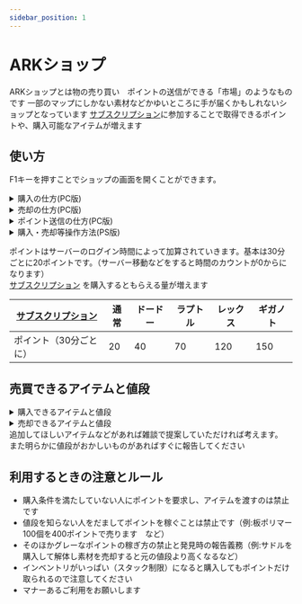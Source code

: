 ```yaml
---
sidebar_position: 1
---
```


# ARKショップ
ARKショップとは物の売り買い　ポイントの送信ができる「市場」のようなものです
一部のマップにしかない素材などかゆいところに手が届くかもしれないショップとなっています
[サブスクリプション](https://playark.jp/docs/Feeling)に参加することで取得できるポイントや、購入可能なアイテムが増えます

## 使い方

F1キーを押すことでショップの画面を開くことができます。
<details>
  <summary>購入の仕方(PC版)</summary>

  <img src="/img/arkapi/arkshop1.jpg" />
  ①購入タブですここからアイテムを購入できます<br></br>
  ②売却タブですここからアイテムを売却出来ます<br></br>
  ③ポイント送信タブですここから他のプレイヤーにポイントを送信できます<br></br>
  ④現在の所持ポイントです  <br></br>
  ⑤アイテムタブです　基本的にはここからアイテムを購入できます<br></br>
  ⑥未実装のため気にしなくていいです<br></br>
  ⑦未実装のため気にしなくていいです<br></br>
  ⑧検索機能です　買いたいものの名前を入れることで検索できます<br></br>
  ⑨購入するために必要な<a href="/docs/Feeling">サブスクリプション</a>を表しています。画像の場合はラプトル、レックス、ギガ　レベルの方のみ購入できます。なにも書いてない場合は制限がありません<br></br>
  ⑩購入するために必要なポイントを表しています<br></br>
  ⑪購入するために必要な最低レベルを表しています。画像の場合は115レベル以上の方が購入できます。何も書いてない場合は制限がありません<br></br>
  ⑫そのアイテムが設計図かどうかを表しています。trueの場合は設計図でfalseは現物です（購入後自分のインベントリから移動させると設計図になります）<br></br>
  ⑬そのアイテムのクオリティを表しています。サドルや武器などの品質に関係しています。０の場合は原始的（通常）になります<br></br>
  ⑭そのアイテムが何個入っているかを表しています<br></br>
  ⑮何セット買うかを指定できます
</details>

<details>
  <summary>売却の仕方(PC版)</summary>

  <img src="/img/arkapi/arkshop2.jpg" />
  ①売る数を表しています。現在はすべて1つになっています<br></br>
  ②何ポイントで売却できるかを表しています<br></br>
  ③何個売るかを表しています<br></br>
  ③このボタンで売却します③で数を決めてから押してください
</details>

<details>
  <summary>ポイント送信の仕方(PC版)</summary>

  <img src="/img/arkapi/arkshop3.jpg" />
  ①送信するポイントの数を入力してください<br></br>
  ②送信を確定します<br></br>

  ※注意事項
  同じマップにログインしているプレイヤーにしか送信できません<br></br>
  知らない人に急に送信するなどは相手を驚かせてしまう可能性があるので控えましょう。助けてくれたお礼などで送るのはいいと思います<br></br>
  1ポイントは何回も送るなど迷惑になる送信は辞めましょう
</details>

<details>
  <summary>購入・売却等操作方法(PS版)</summary>

  PS版はチャットコマンドを利用して購入ができます
  - 所持ポイントの確認 /points
  - アイテム購入 /buy ＜ID＞ ＜購入数＞ (例：/buy 1 1)

  売却方法
  - アイテム売却 /sell ＜ID＞ ＜売却数＞ (例：/sell 1 1)


</details>

ポイントはサーバーのログイン時間によって加算されていきます。基本は30分ごとに20ポイントです。（サーバー移動などをすると時間のカウントが0からになります）  
[サブスクリプション](/docs/Feeling) を購入するともらえる量が増えます

[サブスクリプション](/docs/Feeling)   | 通常 | ドードー | ラプトル | レックス | ギガノト
------------------ | --------| -------- | ------- | ------- |---------
ポイント（30分ごとに）| 20    | 40     | 70      | 120     | 150

## 売買できるアイテムと値段

<details>
  <summary>購入できるアイテムと値段</summary>

  商品名　　| 値段| 個数 | レベル制限 | 必要[サブスクリプション](/docs/Feeling) | 備考 | ID
  ----------- | --------| -------- | ------- | ------- |--------- |---------
  クライオポッド| 150   | 1    | 100以上      | ラプトル以上     | 無し | 001
  板ポリマー  | 300   | 100     | 100以上      | 無し     | 無し | 100
  有機ポリマー| 400   | 100     | 100以上      | 無し     | 無し | 101
  黒真珠     | 600   | 50     | 100以上      | ラプトル以上     | 無し | 102
  エレメント  | 1000   | 10     | 120以上      | ラプトル以上     | 無し | 103
  樹液        | 750   | 100     | 115以上      | 無し     | 無し | 004
  砂        | 200   | 100     | 100以上      | ドードー以上     | 無し | 106
  塩        | 200   | 100     | 100以上      | ドードー以上     | 無し | 107
  絹        | 170   | 100     | 100以上      | ドードー以上     | 無し | 108
  サボテンの樹液        | 100   | 100     | 115以上      | ドードー以上     | 無し | 113
  石鹸　　　  | 200   | 1　     | 115以上      | 無し     | 無し | 114
  バトルタルタルステーキ | 1000   | 1     | 125以上      | ドードー以上     | 無し | 300
  啓発の煮汁　| 1500   | 1     | 125以上      | ドードー以上     | 無し | 301
  防虫剤　　  | 1000   | 1     | 125以上      | ドードー以上     | 無し | 302
  サボテンスープ　　  | 1000   | 1     | 125以上      | ドードー以上     | 無し | 303
  カリエンスープ| 1000   | 1     | 125以上      | ドードー以上     | 無し | 304
  エンデュロシチュー| 1000   | 1     | 125以上      | ドードー以上     | 無し | 305
  フォーカルチリ| 1000   | 1     | 125以上      | ドードー以上     | 無し | 306
  フリアカレー| 1000   | 1     | 125以上      | ドードー以上     | 無し | 307
  ラザルスチャウダー| 1000   | 1     | 125以上      | ドードー以上     | 無し | 308
  マインドワイプトニック| 2500   | 1     | 135以上      | ドードー以上     | 無し | 309
  シャドウステーキ | 1000   | 1     | 125以上      | ドードー以上     | 無し | 310
  野菜ケーキ  | 1000   | 1　    | 135以上      | ドードー以上     | 無し | 311
  キブル基本  | 1000   | 1     | 115以上      | ドードー以上     | 無し | 400
  キブル簡易  | 1300   | 1     | 120以上      | ドードー以上     | 無し | 401
  キブル通常  | 1600   | 1     | 135以上      | ラプトル以上     | 無し | 402
  キブル優　  | 1900   | 1     | 140以上      | ラプトル以上     | 無し | 403
  キブル超級  | 2200   | 1     | 145以上      | レックス以上     | 無し | 404
  キブル特急  | 2500   | 1     | 150以上      | レックス以上     | 無し | 405
  リニオグナタ要求物セット  | 7500   | 1     | 145以上      | ラプトル以上     | 個別売りがあるものは含まれません | 116
  リニオグナタのフェロモン  | 10000  | 1    | 150以上      | ラプトル以上     | 無し | 117
  寝袋  | 100  | 3    | なし     | ラプトル以上     | ドードー以上 | 118
  殺人七面鳥の水着トップ  | 2000   | 1     | なし      | ドードー以上     | トレード禁止 | 501
  殺人七面鳥の水着ボトム  | 2000   | 1     | なし      | ドードー以上     | トレード禁止 | 502
  ドードーレックスの水着トップ  | 2000   | 1     | なし      | ドードー以上     | トレード禁止 | 503
  ドードーレックスの水着ボトム  | 2000   | 1     | なし      | ドードー以上     | トレード禁止 | 504
  ドードーパイの水着トップ  | 2000   | 1     | なし      | ドードー以上     | トレード禁止 | 505
  ドードーパイの水着ボトム  | 2000   | 1     | なし      | ドードー以上     | トレード禁止 | 506
  七面鳥の水着トップ  | 2000   | 1     | なし      | ドードー以上     | トレード禁止 | 507
  七面鳥の水着ボトム  | 2000   | 1     | なし      | ドードー以上     | トレード禁止 | 508
  肉の水着トップ  | 2000   | 1     | なし      | ドードー以上     | トレード禁止 | 509
  肉の水着ボトム  | 2000   | 1     | なし      | ドードー以上     | トレード禁止 | 510
  パンプキンパイハット  | 3000   | 1     | なし      |  ラプトル以上     | トレード禁止 | 511
  丸焼き七面鳥ハット | 3000   | 1     | なし      |  ラプトル以上     | トレード禁止 | 512
  フォレストクラウン | 3000   | 1     | なし      |  ラプトル以上     | トレード禁止 | 513
  ピルグリムハット | 3000   | 1     | なし      |  ラプトル以上     | トレード禁止 | 514
  ボンネット帽 | 3000   | 1     | なし      |  ラプトル以上     | トレード禁止 | 515
  ターキーハット | 3000   | 1     | なし      |  ラプトル以上     | トレード禁止 | 516
  ターキーレッグ | 2000   | 1     | なし      |  ラプトル以上     | トレード禁止 | 517
  熊手  | 2000   | 1     | なし      | ラプトル以上     | トレード禁止 | 518
  ドードーレックスのプリントシャツ  | 2000   | 1     | なし      | ドードー以上     | トレード禁止 | 519
  殺人七面鳥のプリントシャツ  | 2000   | 1     | なし      | ドードー以上     | トレード禁止 | 520
  アグリーコルヌピアセーター  | 2000   | 1     | なし      | ドードー以上     | トレード禁止 | 521
  アグリートリケラトプスセーター  | 2000   | 1     | なし      | ドードー以上     | トレード禁止 | 522
  アグリードードーリベンジセーター  | 2000   | 1     | なし      | ドードー以上     | トレード禁止 | 523
  アグリーフォリッジフレンドセーター  | 2000   | 1     | なし      | ドードー以上     | トレード禁止 | 524
  アグリーターキーゲットセーター  | 2000   | 1     | なし      | ドードー以上     | トレード禁止 | 525
  七面鳥コスチューム  | 20000   | 1     | なし      | レックス以上     | トレード禁止 | 526
  ターキーフライヤー(鍋スキン)  | 3000   | 1     | なし      | ラプトル以上     | トレード禁止 | 527
  コルヌコピアのエサ箱(エサ箱スキン)  | 3000   | 1     | なし      | ラプトル以上     | トレード禁止 | 528
  ベアハグの水着トップ  | 2000   | 1     | なし      | ドードー以上     | トレード禁止 | 540
  ベアハグの水着ボトム  | 2000   | 1     | なし      | ドードー以上     | トレード禁止 | 541
  オッドカップルの水着トップ  | 2000   | 1     | なし      | ドードー以上     | トレード禁止 | 542
  オッドカップの水着ボトム  | 2000   | 1     | なし      | ドードー以上     | トレード禁止 | 543
  ブロントハートの水着トップ  | 2000   | 1     | なし      | ドードー以上     | トレード禁止 | 544
  ブロントハートの水着ボトム  | 2000   | 1     | なし      | ドードー以上     | トレード禁止 | 545
  キューピットのボトム  | 5000   | 1     | なし      | ラプトル以上     | トレード禁止 | 546
  キューピットのトップ  | 5000   | 1     | なし      | ラプトル以上     | トレード禁止 | 547
  輪っかのヘッドバンド(天使の輪)  | 5000   | 1     | なし      | ラプトル以上     | トレード禁止 | 548
  ハート型サングラス  | 1000   | 1     | なし      | ラプトル以上     | トレード禁止 | 549
  テディベアグレネード(グレネードスキン)  | 3000   | 1     | なし      | ラプトル以上     | トレード禁止 | 550
  愛の枷(手錠スキン)  | 3000   | 1     | なし      | ラプトル以上     | トレード禁止 | 551
  弓とエロース(弓スキン)  | 3000   | 1     | なし      | ラプトル以上     | トレード禁止 | 552
  ハート型シールド(盾スキン)  | 3000   | 1     | なし      | ラプトル以上     | トレード禁止 | 553
  ハートスプリング・ヘッドバンド  | 3000   | 1     | なし      | ラプトル以上     | トレード禁止 | 554
  ガドルレックスセーター  | 2000   | 1     | なし      | ドードー以上     | トレード禁止 | 555
  ラブリーベッド(ベッドスキン)  | 2000   | 1     | なし      | ドードー以上     | トレード禁止 | 556
  レッドボールウィンタービーニー帽  | 2000   | 1     | なし      | ラプトル以上     | トレード禁止 | 560
  グレイボールウィンタービーニー帽  | 2000   | 1     | なし      | ラプトル以上     | トレード禁止 | 561
  パープルボールウィンタービーニー帽  | 2000   | 1     | なし      | ラプトル以上     | トレード禁止 | 562
  ブルーボールウィンタービーニー帽  | 2000   | 1     | なし      | ラプトル以上     | トレード禁止 | 563
  パープルボールウィンタービーニー帽  | 2000   | 1     | なし      | ラプトル以上     | トレード禁止 | 564
  グリーンウィンタービーニー帽  | 2000   | 1     | なし      | ラプトル以上     | トレード禁止 | 565
  スノウウィンタービーニー帽  | 2000   | 1     | なし      | ラプトル以上     | トレード禁止 | 566
  ソリユタラプトルウィンタービーニー帽  | 2000   | 1     | なし      | ラプトル以上     | トレード禁止 | 567
  ノグリンギフトウィンタービーニー帽  | 2000   | 1     | なし      | ラプトル以上     | トレード禁止 | 568
  HLN-Aウィンタービーニー帽  | 2000   | 1     | なし      | ラプトル以上     | トレード禁止 | 569
  アグリーラプトルクロースセーター  | 2000   | 1     | なし      | ドードー以上     | トレード禁止 | 570
  アグリーのグリンギフトセーター  | 2000   | 1     | なし      | ドードー以上     | トレード禁止 | 571
  アグリーロックウェルセーター  | 2000   | 1     | なし      | ドードー以上     | トレード禁止 | 572
  アグリーバルブドッグセーター  | 2000   | 1     | なし      | ドードー以上     | トレード禁止 | 573
  アグリークリスマスキャロルセーター  | 2000   | 1     | なし      | ドードー以上     | トレード禁止 | 574
  アグリーティラノサウルスセーター  | 2000   | 1     | なし      | ドードー以上     | トレード禁止 | 575
  アグリーブロントサウルスセーター  | 2000   | 1     | なし      | ドードー以上     | トレード禁止 | 576
  アグリーカルノタウルスセーター  | 2000   | 1     | なし      | ドードー以上     | トレード禁止 | 577
  アグリーチビセーター  | 2000   | 1     | なし      | ドードー以上     | トレード禁止 | 578
  ノグリンの水着トップ  | 2000   | 1     | なし      | ドードー以上     | トレード禁止 | 579
  ノグリンの水着ボトム  | 2000   | 1     | なし      | ドードー以上     | トレード禁止 | 580
  イエティの水着トップ  | 2000   | 1     | なし      | ドードー以上     | トレード禁止 | 581
  イエティの水着ボトム  | 2000   | 1     | なし      | ドードー以上     | トレード禁止 | 582
  恐竜柄の水着トップ  | 2000   | 1     | なし      | ドードー以上     | トレード禁止 | 583
  恐竜柄の水着ボトム  | 2000   | 1     | なし      | ドードー以上     | トレード禁止 | 584
  トビネズミリースの水着トップ  | 2000   | 1     | なし      | ドードー以上     | トレード禁止 | 585
  トビネズミリースの水着ボトム  | 2000   | 1     | なし      | ドードー以上     | トレード禁止 | 586
  サンタの帽子  | 3000   | 1     | なし      | レックス以上     | トレード禁止 | 587
  フェルト製トナカイの枝角  | 3000   | 1     | なし      | ラプトル以上     | トレード禁止 | 588
  キャンディケインの混紡(混紡スキン)  | 3000   | 1     | なし      | ラプトル以上     | トレード禁止 | 589
  くるみ割り人形パチンコ(パチンコスキン)  | 3000   | 1     | なし      | ラプトル以上     | トレード禁止 | 590
  クリスマスボーラ(ボーラスキン)  | 3000   | 1     | なし      | ラプトル以上     | トレード禁止 | 591
  恐竜用サンタ帽子  | 3000   | 1     | なし      | ラプトル以上     | トレード禁止 | 592
  メガロケロストナカイコスチューム  | 10000   | 1     | なし      | ラプトル以上     | トレード禁止 | 593
  クランバス・コスチューム  | 20000   | 1     | なし      | レックス以上     | トレード禁止 | 594
  サンタコスチューム  | 20000   | 1     | なし      | レックス以上     | トレード禁止 | 595
  サンタの作業台(作業台スキン)  | 3000   | 1     | なし      | ラプトル以上     | トレード禁止 | 596
  クリスマスの暖炉(暖炉スキン)  | 3000    | なし      | ドードー以上     | トレード禁止 | 597

    

</details>

<details>
  <summary>売却できるアイテムと値段</summary>

  商品名　　| 値段| 個数  | 備考 | ID
  ----------- | ---| ---- | ------- |---------
  板ポリマー  |200 |100  | 無し  | 001
  リニオグナタのフェロモン  |1000 |1 | 無し | 205
  アルファラプトル  |750 |1 | 無し | 400
  アルファカルノタウルス  |1500 |1 | 無し | 401
  アルファレックス  |3000 |1 | 無し | 402
  アルファメガロドン  |750 |1 | 無し | 403
  アルファモササウルス  |5000 |1 | 無し | 404
  アルファトゥソテウティス  |5000 |1 | 無し | 405
  アルファワイバーン  |7500 |1 | 無し | 406
  アルファデスワーム  |3000 |1 | 無し | 407
  アロサウルスの脳  |60 |1 | 無し | 412
  アルゲンタヴィスの鉤爪  |40 |1 | 無し | 414
  バシロサウルスの脂肪  |40 |1 | 無し | 416
  ファイヤーワイバーンの爪  |100 |1 | 無し | 417
  ポイズンワイバーンの爪  |100 |1 | 無し | 418
  ライトニングワイバーンの爪  |100 |1 | 無し | 419
  ギガノトサウルスの心臓  |200 |1 | 無し | 422
  メガロドンの歯  |20 |1 | 無し | 423
  サルコスクスの皮  |40 |1 | 無し | 425
  竜客類の仙骨  |40 |1 | 無し | 426
  スピノサウルスの帆  |100 |1 | 無し | 427
  テリジノサウルスの爪  |40 |1 | 無し | 428
  ティラコレオの鉤爪  |60 |1 | 無し | 429
  ティタノボアの毒  |40 |1 | 無し | 430
  トゥソテウティスの触腕  |100 |1 | 無し | 431
  ティラノサウルスの腕  |60 |1 | 無し | 432
  ユウティラヌスの肺  |40 |1 | 無し | 433
  ボストロフィーガンマ  |1000 |1  | 無し | 5X1
  ボストロフィーベータ|2000 |1  | 無し | 5X2
  ボストロフィーアルファ|3000 |1  | 無し | 5X3

  - ブルードマザー 50X
  - メガピテクス   51X
  - ドラゴン       52X
  - マンティコア   53X

</details>
追加してほしいアイテムなどがあれば雑談で提案していただければ考えます。
また明らかに値段がおかしいものがあればすぐに報告してください


## 利用するときの注意とルール
- 購入条件を満たしていない人にポイントを要求し、アイテムを渡すのは禁止です
- 値段を知らない人をだましてポイントを稼ぐことは禁止です（例:板ポリマー100個を400ポイントで売ります　など）
- そのほかグレーなポイントの稼ぎ方の禁止と発見時の報告義務（例:サドルを購入して解体し素材を売却すると元の値段より高くなるなど）
- インベントリがいっぱい（スタック制限）になると購入してもポイントだけ取られるので注意してください
- マナーあるご利用をお願いします
